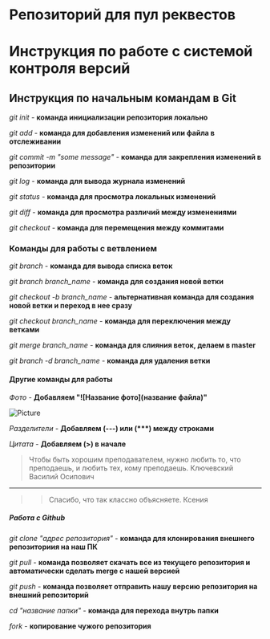 # Репозиторий для пул реквестов

# Инструкция по работе с системой контроля версий

## Инструкция по начальным командам в Git

*git init* - **команда инициализации репозитория локально**

*git add* - **команда для добавления изменений или файла в отслеживании**

*git commit -m "some message"* - **команда для закрепления изменений в репозитории**

*git log* - **команда для вывода журнала изменений**

*git status* - **команда для просмотра локальных изменений**

*git diff* - **команда для просмотра различий между изменениями**

*git checkout* - **команда для перемещения между коммитами**

### Команды для работы с ветвлением

*git branch* - __команда для вывода списка веток__

*git branch branch_name* - __команда для создания новой ветки__

*git checkout -b branch_name* - __альтернативная команда для создания новой ветки и переход в нее сразу__

*git checkout branch_name* - __команда для переключения между ветками__

*git merge branch_name* - __команда для слияния веток, делаем в master__

*git branch -d branch_name* - __команда для удаления ветки__

#### Другие команды для работы

*Фото* - __Добавляем "![Название фото](название файла)"__

![Picture](kittens.png)

*Разделители* - __Добавляем (---) или (***) между строками__

*Цитата* - __Добавляем (>) в начале__

> Чтобы быть хорошим преподавателем, нужно любить то, что преподаешь, и любить тех, кому преподаешь.
 Ключевский Василий Осипович
---

>> Спасибо, что так классно объясняете. Ксения

##### Работа с Github

*git clone "адрес репозитория"* - **команда для клонирования внешнего репозиториия на наш ПК**

*git pull* - **команда позволяет скачать все из текущего репозитория и автоматически сделать merge с нашей версией**
  
*git push* - **команда позволяет отправить нашу версию репозитория на внешний репозиторий**

*cd "название папки"* - **команда для перехода внутрь папки**

*fork* - **копирование чужого репозитория**

